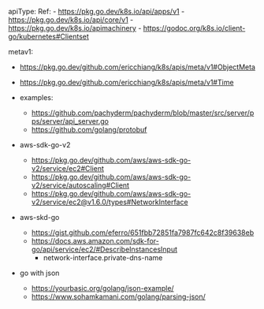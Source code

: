 
apiType:
  Ref:
    - https://pkg.go.dev/k8s.io/api/apps/v1
    - https://pkg.go.dev/k8s.io/api/core/v1
    - https://pkg.go.dev/k8s.io/apimachinery
    - https://godoc.org/k8s.io/client-go/kubernetes#Clientset

metav1:
  - https://pkg.go.dev/github.com/ericchiang/k8s/apis/meta/v1#ObjectMeta
  - https://pkg.go.dev/github.com/ericchiang/k8s/apis/meta/v1#Time


- examples:
  - https://github.com/pachyderm/pachyderm/blob/master/src/server/pps/server/api_server.go
  - https://github.com/golang/protobuf

- aws-sdk-go-v2
  - https://pkg.go.dev/github.com/aws/aws-sdk-go-v2/service/ec2#Client
  - https://pkg.go.dev/github.com/aws/aws-sdk-go-v2/service/autoscaling#Client
  - https://pkg.go.dev/github.com/aws/aws-sdk-go-v2/service/ec2@v1.6.0/types#NetworkInterface





- aws-skd-go
  - https://gist.github.com/eferro/651fbb72851fa7987fc642c8f39638eb
  - https://docs.aws.amazon.com/sdk-for-go/api/service/ec2/#DescribeInstancesInput
    - network-interface.private-dns-name

- go with json
  - https://yourbasic.org/golang/json-example/
  - https://www.sohamkamani.com/golang/parsing-json/
